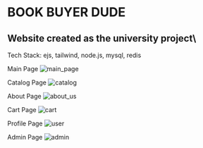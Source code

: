 # BOOK BUYER DUDE
## Website created as the university project\ 

Tech Stack: ejs, tailwind, node.js, mysql, redis

Main Page
![main_page](https://github.com/M1estere/book-store/assets/58213582/4935f21b-82f9-4510-8f0f-09529604f01c)

Catalog Page
![catalog](https://github.com/M1estere/book-store/assets/58213582/2d30cb2a-4323-4f3f-b40c-60aaaabfde89)

About Page
![about_us](https://github.com/M1estere/book-store/assets/58213582/5cae115b-4ee5-4bae-8848-8899f8a26ee6)

Cart Page
![cart](https://github.com/M1estere/book-store/assets/58213582/de76a068-b0aa-4457-8484-1669f2621046)

Profile Page
![user](https://github.com/M1estere/book-store/assets/58213582/42f2a8f3-2d6c-4295-b15f-d206ba8d57ae)

Admin Page
![admin](https://github.com/M1estere/book-store/assets/58213582/a9aa06ad-5eaa-4641-96f8-5df934e8459a)
